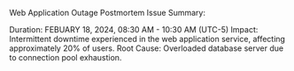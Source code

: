 Web Application Outage Postmortem Issue Summary:

Duration: FEBUARY 18, 2024, 08:30 AM - 10:30 AM (UTC-5) Impact: Intermittent downtime experienced in the web application service, affecting approximately 20% of users. Root Cause: Overloaded database server due to connection pool exhaustion.
